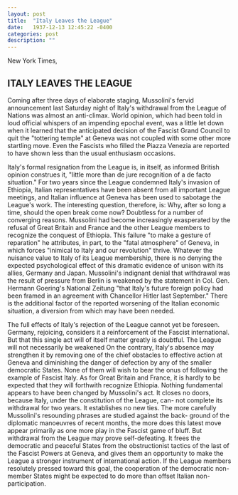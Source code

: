 ```yaml
---
layout: post
title:  "Italy Leaves the League"
date:   1937-12-13 12:45:22 -0400
categories: post
description: ""
---
```


New York Times, 

## ITALY LEAVES THE LEAGUE

Coming after three days of elaborate staging, Mussolini's fervid announcement last Saturday night of Italy's withdrawal from the League of Nations was almost an anti-climax. World opinion, which had been told in loud official whispers of an impending epochal event, was a little let down when it learned that the anticipated decision of the Fascist Grand Council to quit the "tottering temple" at Geneva was not coupled with some other more startling move. Even the Fascists who filled the Piazza Venezia are reported to have shown less than the usual enthusiasm occasions.

Italy's formal resignation from the League is, in itself, as informed British opinion construes it, "little more than de jure recognition of a de facto situation." For two years since the League condemned Italy's invasion of Ethiopia, Italian representatives have been absent from all important League meetings, and Italian influence at Geneva has been used to sabotage the League's work. The interesting question, therefore, is: Why, after so long a time, should the open break come now? Doubtless for a number of converging reasons. Mussolini had become increasingly exasperated by the refusal of Great Britain and France and the other League members to recognize the conquest of Ethiopia. This failure "to make a gesture of reparation" he attributes, in part, to the "fatal atmosphere" of Geneva, in which forces "inimical to Italy and our revolution" thrive. Whatever the nuisance value to Italy of its League membership, there is no denying the expected psychological effect of this dramatic evidence of unison with its allies, Germany and Japan. Mussolini's indignant denial that withdrawal was the result of pressure from Berlin is weakened by the statement in Col. Gen. Hermann Goering's National Zeitung "that Italy's future foreign policy had been framed in an agreement with Chancellor Hitler last September." There is the additional factor of the reported worsening of the Italian economic situation, a diversion from which may have been needed.

The full effects of Italy's rejection of the League cannot yet be foreseen. Germany, rejoicing, considers it a reinforcement of the Fascist international. But that this single act will of itself matter greatly is doubtful. The League will not necessarily be weakened On the contrary, Italy's absence may strengthen it by removing one of the chief obstacles to effective action at Geneva and diminishing the danger of defection by any of the smaller democratic States. None of them will wish to bear the onus of following the example of Fascist Italy. As for Great Britain and France, it is hardly to be expected that they will forthwith recognize Ethiopia. Nothing fundamental appears to have been changed by Mussolini's act. It closes no doors, because Italy, under the constitution of the League, can- not complete its withdrawal for two years. It establishes no new ties. The more carefully Mussolini's resounding phrases are studied against the back- ground of the diplomatic manoeuvres of recent months, the more does this latest move appear primarily as one more play in the Fascist game of bluff. But withdrawal from the League may prove self-defeating. It frees the democratic and peaceful States from the obstructionist tactics of the last of the Fascist Powers at Geneva, and gives them an opportunity to make the League a stronger instrument of international action. If the League members resolutely pressed toward this goal, the cooperation of the democratic non-member States might be expected to do more than offset Italian non-participation.